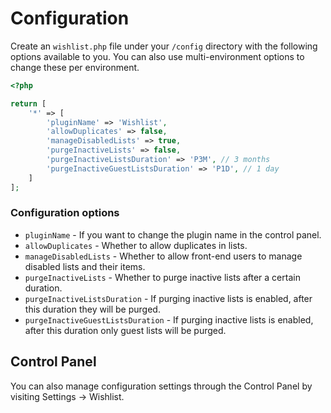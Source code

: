 # Configuration

Create an `wishlist.php` file under your `/config` directory with the following options available to you. You can also use multi-environment options to change these per environment.

```php
<?php

return [
    '*' => [
        'pluginName' => 'Wishlist',
        'allowDuplicates' => false,
        'manageDisabledLists' => true,
        'purgeInactiveLists' => false,
        'purgeInactiveListsDuration' => 'P3M', // 3 months
        'purgeInactiveGuestListsDuration' => 'P1D', // 1 day
    ]
];
```

### Configuration options

- `pluginName` - If you want to change the plugin name in the control panel.
- `allowDuplicates` - Whether to allow duplicates in lists.
- `manageDisabledLists` - Whether to allow front-end users to manage disabled lists and their items.
- `purgeInactiveLists` - Whether to purge inactive lists after a certain duration.
- `purgeInactiveListsDuration` - If purging inactive lists is enabled, after this duration they will be purged.
- `purgeInactiveGuestListsDuration` - If purging inactive lists is enabled, after this duration only guest lists will be purged.

## Control Panel

You can also manage configuration settings through the Control Panel by visiting Settings → Wishlist.

